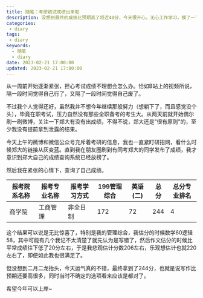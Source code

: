 ```yaml
---
title: 随笔：考研初试成绩出来啦
description: 没想到最终的成绩比预期高了将近40分，今天很开心，无心工作学习，摸了一下午鱼
categories:
 - diary
tags:
 - diary
keywords:
  - 随笔
  - diary
date: 2023-02-21 17:00:00
updated: 2023-02-21 17:00:00
---
```


从一周前开始逐渐紧张，担心考试成绩不理想会怎么办。恰如B站上的视频所说，隔一段时间觉得自己行了，又隔了一段时间觉得自己废了。

不过我个人觉得还好，虽然我并不想今年继续那般努力（想躺下了，而且感觉没个头），毕竟在职考试，压力自然没有那些全职备考的考生大。从两天前就开始偶尔刷一刷微博，关注一下郑大有没有出成绩，不得不说，郑大还是"很有原则"的，至少我没有提前拿到泄露的结果。

今天上午的微博和微信公众号充斥着考研的信息，我也一直紧盯研招网，看什么时候郑大的链接从灰变蓝。直到我在朋友圈刷到有同考郑大的同学发布了成绩，我才意识到郑大自己的成绩查询系统已经放榜了。

然后我在紧张的心情下，查询了自己成绩。

|  报考院系名称   | 报考专业名称  | 报考学习方式 | 199管理综合  | 英语(二) | 总分 | 总分专业排名 |
|  ----  | ----  | ----  | ----  | ----  | ----  | ----  |
| 商学院  | 工商管理 | 非全日制 | 172 | 72 | 244 | 4 |

这个结果可以说是无比惊喜了，特别是我的管理综合，我估分的时候数学60逻辑58，其中可能有几个我记不太清楚了就先认为是写错了，然后作文估分的时候比平常成绩往下低了20分左右，于是我悲观估计分数206左右，乐观想估计也就220左右了，即便如此我也很满足了。

但没想到二月二龙抬头，今天运气真的不错，最终拿到了244分，也就是说写作比预期还要高很多，同时当时不确定的选项看来应该是都对了。

希望今年可以上岸~
